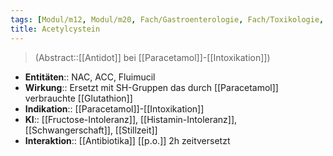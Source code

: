 ```yaml
---
tags: [Modul/m12, Modul/m20, Fach/Gastroenterologie, Fach/Toxikologie, Fach/Pharmakologie/Medikament/Wirkstoff]
title: Acetylcystein
---
```

> (Abstract::[[Antidot]] bei [[Paracetamol]]-[[Intoxikation]]) 
- **Entitäten**:: NAC, ACC, Fluimucil
- **Wirkung**:: Ersetzt mit SH-Gruppen das durch [[Paracetamol]] verbrauchte [[Glutathion]]
- **Indikation**:: [[Paracetamol]]-[[Intoxikation]]
- **KI**:: [[Fructose-Intoleranz]], [[Histamin-Intoleranz]], [[Schwangerschaft]], [[Stillzeit]]
- **Interaktion**:: [[Antibiotika]] [[p.o.]] 2h zeitversetzt